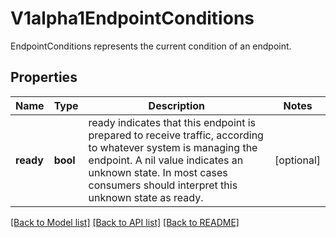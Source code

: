# V1alpha1EndpointConditions

EndpointConditions represents the current condition of an endpoint.
## Properties
Name | Type | Description | Notes
------------ | ------------- | ------------- | -------------
**ready** | **bool** | ready indicates that this endpoint is prepared to receive traffic, according to whatever system is managing the endpoint. A nil value indicates an unknown state. In most cases consumers should interpret this unknown state as ready. | [optional] 

[[Back to Model list]](../README.md#documentation-for-models) [[Back to API list]](../README.md#documentation-for-api-endpoints) [[Back to README]](../README.md)


